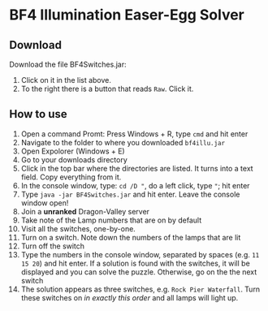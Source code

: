 # BF4 Illumination Easer-Egg Solver

## Download

Download the file BF4Switches.jar:

1. Click on it in the list above.
2. To the right there is a button that reads `Raw`. Click it.

## How to use

1. Open a command Promt: Press Windows + R, type `cmd` and hit enter
2. Navigate to the folder to where you downloaded `bf4illu.jar`
  1. Open Expolorer (Windows + E)
  2. Go to your downloads directory
  3. Click in the top bar where the directories are listed. It turns into a text field. Copy everything from it.
  4. In the console window, type: `cd /D "`, do a left click, type `"`; hit enter
3. Type `java -jar BF4Switches.jar` and hit enter. Leave the console window open!
4. Join a **unranked** Dragon-Valley server
5. Take note of the Lamp numbers that are on by default
6. Visit all the switches, one-by-one.
  1. Turn on a switch. Note down the numbers of the lamps that are lit
  2. Turn off the switch
  3. Type the numbers in the console window, separated by spaces (e.g. `11 15 20`) and hit enter. If a solution is found with the
     switches, it will be displayed and you can solve the puzzle. Otherwise, go on the the next switch
7. The solution appears as three switches, e.g. `Rock Pier Waterfall`. Turn these switches on *in exactly this order* and all lamps will light up.

